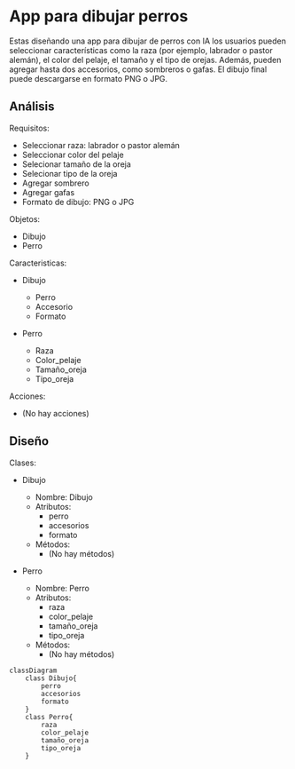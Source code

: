# App para dibujar perros

Estas diseñando una app para dibujar de perros con IA los usuarios pueden seleccionar características como la raza (por ejemplo, labrador o pastor alemán), el color del pelaje, el tamaño y el tipo de orejas.
Además, pueden agregar hasta dos accesorios, como sombreros o gafas.
El dibujo final puede descargarse en formato PNG o JPG.

## Análisis

Requisitos:

- Seleccionar raza: labrador o pastor alemán
- Seleccionar color del pelaje
- Selecionar tamaño de la oreja
- Selecionar tipo de la oreja
- Agregar sombrero
- Agregar gafas
- Formato de dibujo: PNG o JPG

Objetos:

- Dibujo
- Perro

Caracteristicas:

- Dibujo
  - Perro
  - Accesorio
  - Formato

- Perro
  - Raza
  - Color_pelaje
  - Tamaño_oreja
  - Tipo_oreja

Acciones:

- (No hay acciones)

## Diseño

Clases:

- Dibujo
  - Nombre: Dibujo
  - Atributos:
    - perro
    - accesorios
    - formato
  - Métodos:
    - (No hay métodos)

- Perro
  - Nombre: Perro
  - Atributos:
    - raza
    - color_pelaje
    - tamaño_oreja
    - tipo_oreja
  - Métodos:
    - (No hay métodos)

```mermaid
classDiagram
    class Dibujo{
        perro
        accesorios
        formato
    }
    class Perro{
        raza
        color_pelaje
        tamaño_oreja
        tipo_oreja
    }
```
